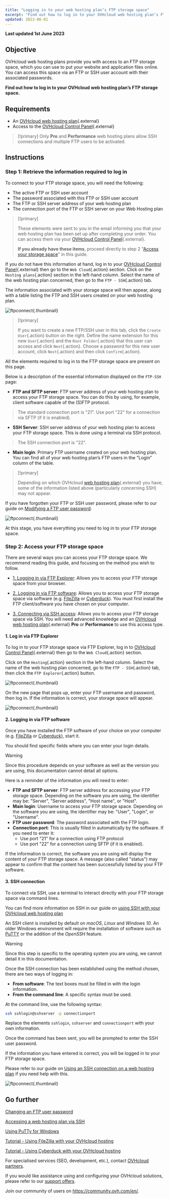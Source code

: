 ```yaml
---
title: "Logging in to your web hosting plan’s FTP storage space"
excerpt: "Find out how to log in to your OVHcloud web hosting plan’s FTP storage space"
updated: 2023-06-01
---
```


**Last updated 1st June 2023**

## Objective

OVHcloud web hosting plans provide you with access to an FTP storage space, which you can use to put your website and application files online. You can access this space via an FTP or SSH user account with their associated passwords.

**Find out how to log in to your OVHcloud web hosting plan’s FTP storage space.**

## Requirements

- An [OVHcloud web hosting plan](https://www.ovhcloud.com/en-ie/web-hosting/){.external}
- Access to the [OVHcloud Control Panel](https://www.ovh.com/auth/?action=gotomanager&from=https://www.ovh.ie/&ovhSubsidiary=ie){.external}

> [!primary]
> Only **Pro** and **Performance** web hosting plans allow SSH connections and multiple FTP users to be activated.
>

## Instructions

### Step 1: Retrieve the information required to log in

To connect to your FTP storage space, you will need the following:

- The active FTP or SSH user account
- The password associated with this FTP or SSH user account
- The FTP or SSH server address of your web hosting plan
- The connection port of the FTP or SSH server on your Web Hosting plan

> [!primary]
>
> These elements were sent to you in the email informing you that your web hosting plan has been set up after completing your order. You can access them via your [OVHcloud Control Panel](https://www.ovh.com/auth/?action=gotomanager&from=https://www.ovh.ie/&ovhSubsidiary=ie){.external}.
>
> **If you already have these items**, proceed directly to step 2 "[Access your storage space](#ftp_storage_access)" in this guide.
>

If you do not have this information at hand, log in to your [OVHcloud Control Panel](https://www.ovh.com/auth/?action=gotomanager&from=https://www.ovh.ie/&ovhSubsidiary=ie){.external} then go to the `Web Cloud`{.action} section. Click on the `Hosting plans`{.action} section in the left-hand column. Select the name of the web hosting plan concerned, then go to the `FTP - SSH`{.action} tab. 

The information associated with your storage space will then appear, along with a table listing the FTP and SSH users created on your web hosting plan.

![ftpconnect](images/connect-ftp-step1.png){.thumbnail}

> [!primary]
>
> If you want to create a new FTP/SSH user in this tab, click the `Create User`{.action} button on the right.
> Define the name extension for this new `User`{.action} and the `Root Folder`{.action} that this user can access and click `Next`{.action}.
> Choose a password for this new user account, click `Next`{.action} and then click `Confirm`{.action}.
>

All the elements required to log in to the FTP storage space are present on this page.

Below is a description of the essential information displayed on the `FTP-SSH` page:

- **FTP and SFTP server**: FTP server address of your web hosting plan to access your FTP storage space. You can do this by using, for example, client software capable of the (S)FTP protocol.

> The standard connection port is "21". Use port "22" for a connection via SFTP (if it is enabled).

- **SSH Server**: SSH server address of your web hosting plan to access your FTP storage space. This is done using a terminal via SSH protocol.

> The SSH connection port is "22".

- **Main login**: Primary FTP username created on your web hosting plan. You can find all of your web hosting plan’s FTP users in the “Login” column of the table.

> [!primary]
>
> Depending on which OVHcloud [web hosting plan](https://www.ovhcloud.com/en-ie/web-hosting/){.external} you have, some of the information listed above (particularly concerning SSH) may not appear.
>

If you have forgotten your FTP or SSH user password, please refer to our guide on [Modifying a FTP user password](/pages/web_cloud/web_hosting/ftp_change_password).

![ftpconnect](images/connect-ftp-step2.png){.thumbnail}

At this stage, you have everything you need to log in to your FTP storage space.

### Step 2: Access your FTP storage space <a name="ftp_storage_access"></a>

There are several ways you can access your FTP storage space. We recommend reading this guide, and focusing on the method you wish to follow.

- [1. Logging in via FTP Explorer](#ftpexplorer): Allows you to access your FTP storage space from your browser.

- [2. Logging in via FTP software](#ftpsoftware): Allows you to access your FTP storage space via software (e.g. [FileZilla](/pages/web_cloud/web_hosting/ftp_filezilla_user_guide) or [Cyberduck](/pages/web_cloud/web_hosting/ftp_cyberduck_user_guide_on_mac)). 
You must first install the FTP client/software you have chosen on your computer.

- [3. Connecting via SSH access](#ssh): Allows you to access your FTP storage space via SSH. You will need advanced knowledge and an [OVHcloud web hosting plan](https://www.ovhcloud.com/en-ie/web-hosting/){.external} **Pro** or **Performance** to use this access type.

#### 1. Log in via FTP Explorer <a name="ftpexplorer"></a>

To log in to your FTP storage space via FTP Explorer, log in to [OVHcloud Control Panel](https://ca.ovh.com/auth/?action=gotomanager&from=https://www.ovh.com/asia/&ovhSubsidiary=GB){.external} then go to the `Web Cloud`{.action} section.

Click on the `Hosting`{.action} section in the left-hand column. Select the name of the web hosting plan concerned, go to the `FTP - SSH`{.action} tab, then click the `FTP Explorer`{.action} button.

![ftpconnect](images/connect-ftp-step3.png){.thumbnail}

On the new page that pops up, enter your FTP username and password, then log in. If the information is correct, your storage space will appear.

![ftpconnect](images/connect-ftp-step4.png){.thumbnail}

#### 2. Logging in via FTP software <a name="ftpsoftware"></a>

Once you have installed the FTP software of your choice on your computer (e.g. [FileZilla](/pages/web_cloud/web_hosting/ftp_filezilla_user_guide) or [Cyberduck](/pages/web_cloud/web_hosting/ftp_cyberduck_user_guide_on_mac)), start it. 

You should find specific fields where you can enter your login details. 

> [!warning]
>
> Since this procedure depends on your software as well as the version you are using, this documentation cannot detail all options.
>

Here is a reminder of the information you will need to enter:

- **FTP and SFTP server**: FTP server address for accessing your FTP storage space. Depending on the software you are using, the identifier may be: "Server", "Server address", "Host name", or "Host".
- **Main login**: Username to access your FTP storage space. Depending on the software you are using, the identifier may be: "User", "Login", or "Username".
- **FTP user password**: The password associated with the FTP login.
- **Connection port**: This is usually filled in automatically by the software. If you need to enter it:
    - Use port "21" for a connection using FTP protocol
    - Use port "22" for a connection using SFTP (if it is enabled).

If the information is correct, the software you are using will display the content of your FTP storage space. A message (also called "status") may appear to confirm that the content has been successfully listed by your FTP software.

#### 3. SSH connection <a name="ssh"></a>

To connect via SSH, use a terminal to interact directly with your FTP storage space via command lines.

You can find more information on SSH in our guide on [using SSH with your OVHcloud web hosting plan](/pages/web_cloud/web_hosting/ssh_on_webhosting)

An SSH client is installed by default on *macOS*, *Linux* and *Windows 10*. An older Windows environment will require the installation of software such as [PuTTY](/pages/web_cloud/web_hosting/ssh_using_putty_on_windows) or the addition of the *OpenSSH* feature. 

> [!warning]
> 
> Since this step is specific to the operating system you are using, we cannot detail it in this documentation.
>

Once the SSH connection has been established using the method chosen, there are two ways of logging in: 

- **From software**: The text boxes must be filled in with the login information.
- **From the command line**: A specific syntax must be used.

At the command line, use the following syntax:

```bash
ssh sshlogin@sshserver -p connectionport
```

Replace the elements `sshlogin`, `sshserver` and `connectionport` with your own information. 

Once the command has been sent, you will be prompted to enter the SSH user password.

If the information you have entered is correct, you will be logged in to your FTP storage space. 

Please refer to our guide on [Using an SSH connection on a web hosting plan](/pages/web_cloud/web_hosting/ssh_on_webhosting) if you need help with this.

![ftpconnect](images/connect-ftp-step5.png){.thumbnail}

## Go further

[Changing an FTP user password](/pages/web_cloud/web_hosting/ftp_change_password)

[Accessing a web hosting plan via SSH](/pages/web_cloud/web_hosting/ssh_on_webhosting)

[Using PuTTy for Windows](/pages/web_cloud/web_hosting/ssh_using_putty_on_windows)

[Tutorial - Using FileZilla with your OVHcloud hosting](/pages/web_cloud/web_hosting/ftp_filezilla_user_guide)

[Tutorial - Using Cyberduck with your OVHcloud hosting](/pages/web_cloud/web_hosting/ftp_cyberduck_user_guide_on_mac)

For specialised services (SEO, development, etc.), contact [OVHcloud partners](https://partner.ovhcloud.com/en-ie/directory/).

If you would like assistance using and configuring your OVHcloud solutions, please refer to our [support offers](https://www.ovhcloud.com/en-ie/support-levels/).

Join our community of users on <https://community.ovh.com/en/>.
